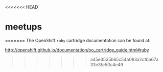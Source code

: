 <<<<<<< HEAD
# meetups
=======
The OpenShift `ruby` cartridge documentation can be found at:

http://openshift.github.io/documentation/oo_cartridge_guide.html#ruby
>>>>>>> a45e3535b65c54a083a2c1ba67a33e3fe50c4e49
